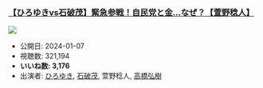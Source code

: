 ### [【ひろゆきvs石破茂】緊急参戦！自民党と金…なぜ？【萱野稔人】](https://www.youtube.com/watch?v=amYtP_ij2ms)
[![](https://img.youtube.com/vi/amYtP_ij2ms/sddefault.jpg)](https://www.youtube.com/watch?v=amYtP_ij2ms)
-   公開日: 2024-01-07
-   視聴数: 321,194
-   **いいね数: 3,176**
-   出演者: [ひろゆき](/rehacq_fan/people/ひろゆき "wikilink"), [石破茂](/rehacq_fan/people/石破茂 "wikilink"), 萱野稔人, [高橋弘樹](/rehacq_fan/people/高橋弘樹 "wikilink")
